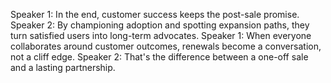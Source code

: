 Speaker 1: In the end, customer success keeps the post-sale promise.
Speaker 2: By championing adoption and spotting expansion paths, they turn satisfied users into long-term advocates.
Speaker 1: When everyone collaborates around customer outcomes, renewals become a conversation, not a cliff edge.
Speaker 2: That's the difference between a one-off sale and a lasting partnership.
